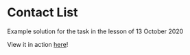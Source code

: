 # Contact List

Example solution for the task in the lesson of 13 October 2020 

View it in action [here](https://oktupol.github.io/redi-js-code-example-2020-10-13/)!